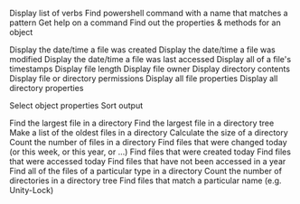 Display list of verbs
Find powershell command with a name that matches a pattern
Get help on a command
Find out the properties & methods for an object

Display the date/time a file was created
Display the date/time a file was modified
Display the date/time a file was last accessed
Display all of a file's timestamps
Display file length
Display file owner
Display directory contents
Display file or directory permissions
Display all file properties
Display all directory properties

Select object properties
Sort output

Find the largest file in a directory
Find the largest file in a directory tree
Make a list of the oldest files in a directory
Calculate the size of a directory
Count the number of files in a directory
Find files that were changed today (or this week, or this year, or ...)
Find files that were created today
Find files that were accessed today
Find files that have not been accessed in a year
Find all of the files of a particular type in a directory
Count the number of directories in a directory tree
Find files that match a particular name (e.g. Unity-Lock)